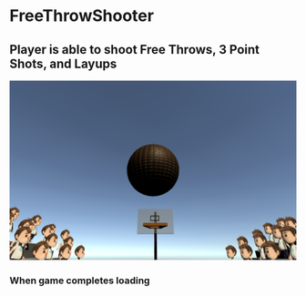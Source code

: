 # FreeThrowShooter

## Player is able to shoot Free Throws, 3 Point Shots, and Layups

![Initial Game Screen](/Images/Initial.png)

### When game completes loading

